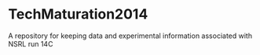 TechMaturation2014
==================

A repository for keeping data and experimental information associated with NSRL run 14C
